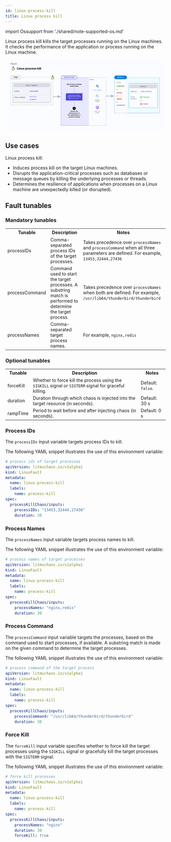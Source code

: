 ```yaml
---
id: linux-process-kill
title: Linux process kill
---
```


import Ossupport from './shared/note-supported-os.md'


Linux process kill kills the target processes running on the Linux machines. It checks the performance of the application or process running on the Linux machine.

![Linux process kill](./static/images/linux-process-kill.png)

## Use cases
Linux process kill:
- Induces process kill on the target Linux machines.
- Disrupts the application-critical processes such as databases or message queues by killing the underlying processes or threads.
- Determines the resilience of applications when processes on a Linux machine are unexpectedly killed (or disrupted).

<Ossupport />

## Fault tunables
<h3>Mandatory tunables</h3>
<table>
  <tr>
    <th> Tunable </th>
    <th> Description </th>
    <th> Notes </th>
  </tr>
  <tr>
    <td> processIDs </td>
    <td> Comma-separated process IDs of the target processes. </td>
    <td> Takes precedence over <code>processNames</code> and <code>processCommand</code> when all three parameters are defined. For example, <code>13453,32444,27436</code> </td>
  </tr>
  <tr>
    <td> processCommand </td>
    <td> Command used to start the target processes. A substring match is performed to determine the target process. </td>
    <td> Takes precedence over <code>processNames</code> when both are defined. For example, <code>/usr/lib64/thunderbird/thunderbird</code> </td>
  </tr>
  <tr>
    <td> processNames </td>
    <td> Comma-separated target process names. </td>
    <td> For example, <code>nginx,redis</code> </td>
  </tr>
</table>
<h3>Optional tunables</h3>
<table>
  <tr>
    <th> Tunable </th>
    <th> Description </th>
    <th> Notes </th>
  </tr>
  <tr>
    <td> forceKill </td>
    <td> Whether to force kill the process using the <code>SIGKILL</code> signal or <code>SIGTERM</code> signal for graceful killing. </td>
    <td> Default: <code>false</code>. </td>
  </tr>
  <tr>
    <td> duration </td>
    <td> Duration through which chaos is injected into the target resource (in seconds). </td>
    <td> Default: 30 s </td>
  </tr>
  <tr>
    <td> rampTime </td>
    <td> Period to wait before and after injecting chaos (in seconds). </td>
    <td> Default: 0 s </td>
  </tr>
</table>

### Process IDs

The `processIDs` input variable targets process IDs to kill.

The following YAML snippet illustrates the use of this environment variable:

[embedmd]:# (./static/manifests/linux-process-kill/process-ids.yaml yaml)
```yaml
# process ids of target processes
apiVersion: litmuchaos.io/v1alpha1
kind: LinuxFault
metadata:
  name: linux-process-kill
  labels:
    name: process-kill
spec:
  processKillChaos/inputs:
    processIDs: "13453,32444,27436"
    duration: 30
```

### Process Names

The `processNames` input variable targets process names to kill.

The following YAML snippet illustrates the use of this environment variable:

[embedmd]:# (./static/manifests/linux-process-kill/process-names.yaml yaml)
```yaml
# process names of target processes
apiVersion: litmuchaos.io/v1alpha1
kind: LinuxFault
metadata:
  name: linux-process-kill
  labels:
    name: process-kill
spec:
  processKillChaos/inputs:
    processNames: "nginx,redis"
    duration: 30
```

### Process Command

The `processCommand` input variable targets the processes, based on the command used to start processes, if available. A substring match is made on the given command to determine the target processes.

The following YAML snippet illustrates the use of this environment variable:

[embedmd]:# (./static/manifests/linux-process-kill/process-command.yaml yaml)
```yaml
# process command of the target process
apiVersion: litmuchaos.io/v1alpha1
kind: LinuxFault
metadata:
  name: linux-process-kill
  labels:
    name: process-kill
spec:
  processKillChaos/inputs:
    processCommand: "/usr/lib64/thunderbird/thunderbird"
    duration: 30
```

### Force Kill

The `forceKill` input variable specifies whether to force kill the target processes using the `SIGKILL` signal or gracefully kill the target processes with the `SIGTERM` signal.

The following YAML snippet illustrates the use of this environment variable:

[embedmd]:# (./static/manifests/linux-process-kill/force-kill.yaml yaml)
```yaml
# force kill processes
apiVersion: litmuchaos.io/v1alpha1
kind: LinuxFault
metadata:
  name: linux-process-kill
  labels:
    name: process-kill
spec:
  processKillChaos/inputs:
    processNames: "nginx"
    duration: 30
    forceKill: true
```
